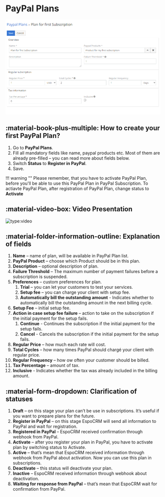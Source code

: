 # PayPal Plans

![PayPal Plans](../../images/paypal-plans.png "PayPal Plans")

## :material-book-plus-multiple: How to create your first PayPal Plan?

1. Go to **PayPal Plans**.
2. Fill all mandatory fields like name, paypal products etc. Most of them are already pre-filled – you can read more about fields below.
3. Switch **Status** to **Register in PayPal**.
4. Save.

!!! warning ""
    Please remember, that you have to activate PayPal Plan, before you'll be able to use this PayPal Plan in PayPal Subscription. To actiavte PayPal Plan, after registration of PayPal Plan, change status to **Activate**

## :material-video-box: Video Presentation

![type:video](https://www.youtube.com/embed/Ph-zPKTvYng)

## :material-folder-information-outline: Explanation of fields

1. **Name** – name of plan, will be available in PayPal Plan list.
2. **PayPal Product** – choose which Product should be in this plan.
3. **Description** – optional description of plan.
4. **Failure Threshold** – The maximum number of payment failures before a subscription is suspended.
5. **Preferences** – custom preferences for plan.
   1. **Trial** – you can let your customers to test your services.
   2. **Setup fee** – you can charge your client with setup fee.
   3. **Automatically bill the outstanding amount** - Indicates whether to automatically bill the outstanding amount in the next billing cycle.
6. **Setup Fee** – initial setup fee.
7. **Action in case setup fee failure** – action to take on the subscription if the initial payment for the setup fails.
   1. **Continue** - Continues the subscription if the initial payment for the setup fails.
   2. **Cancel** - Cancels the subscription if the initial payment for the setup fails.
8. **Regular Price** – how much each rate will cost.
9. **Total Cycles** – how many times PayPal should chargé your client with regular price.
10. **Regular Frequency** – how ow often your customer should be billed.
11. **Tax Percentage** – amount of tax.
12. **Inclusive** - Indicates whether the tax was already included in the billing amount.

## :material-form-dropdown: Clarification of statuses

1. **Draft** – on this stage your plan can’t be use in subscriptions. It’s useful if you want to prepare plans for the future.
2. **Register in PayPal** – on this stage EspoCRM will send all information to PayPal and wait for registration.
3. **Registered in PayPal** – EspoCRM received confirmation through webhook from PayPal.
4. **Activate** – after you register your plan in PayPal, you have to activate plan by switching status to Activate.
5. **Active** – that’s mean that EspoCRM received information through webhook from PayPal about activation. Now you can use this plan in subscriptions.
6. **Deactivate** – this status will deactivate your plan.
7. **Inactive** – EspoCRM received information through webhook about deactivation.
8. **Waiting for response from PayPal** – that’s mean that EspoCRM wait for confirmation from PayPal.
